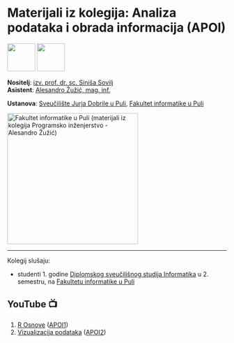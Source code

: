 # Materijali iz kolegija: Analiza podataka i obrada informacija (APOI)

<div >
  <img style="width: 64px; height: 64px;"
    src="https://github.com/user-attachments/assets/2927def3-877a-46f3-b14e-5bae4917eb73">
  <img style="height: 64px;"
    src="https://github.com/user-attachments/assets/76f97e58-87c8-491c-861c-7dfb12620c46">
</div>

**Nositelj**: [izv. prof. dr. sc. Siniša Sovilj](https://fipu.unipu.hr/fipu/sinisa.sovilj)  
**Asistent**: [Alesandro Žužić, mag. inf.](https://fipu.unipu.hr/fipu/alesandro.zuzic)

**Ustanova**: [Sveučilište Jurja Dobrile u Puli](https://www.unipu.hr/), [Fakultet informatike u Puli](https://fipu.unipu.hr/)

<picture>
  <source media="(prefers-color-scheme: dark)" srcset="./Logos/FIPU_UNIPU_white.png">
  <source media="(prefers-color-scheme: light)" srcset="./Logos/FIPU_UNIPU">
  <img alt="Fakultet informatike u Puli (materijali iz kolegija Programsko inženjerstvo - Alesandro Žužić)" 
       src="./Logos/FIPU_UNIPU_white" width="300">
</picture>

---

Kolegij slušaju:
- studenti 1. godine [Diplomskog sveučilišnog studija Informatika](https://fipu.unipu.hr/fipu/studijski_programi/diplomski_sveucilisni_studij_informatika) u 2. semestru, na [Fakultetu informatike u Puli](https://fipu.unipu.hr/fipu)

## YouTube 📺

1. [R Osnove](https://youtu.be/QgbR_waIKfc?list=PL3KdD7QwiDWqT9MvSK521s_fgz0nxbDQ9) ([APOI1](https://github.com/azuzic/FIPU-APOI/tree/main/Skripte/Skripta%201.%20-%20R%20Osnove))
1. [Vizualizacija podataka](https://youtu.be/k1nE3AaZeH0?list=PL3KdD7QwiDWqT9MvSK521s_fgz0nxbDQ9) ([APOI2](https://github.com/azuzic/FIPU-APOI/tree/main/Skripte/Skripta%202.%20-%20Vizualizacija%20podataka))
